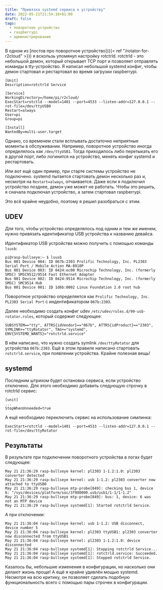 ```yaml
---
title: "Привязка systemd сервиса к устройству"
date: 2022-05-21T21:54:18+01:00
draft: false
tags:
  - поворотное устройство
  - raspberrypi
  - администрирование
---
```

В одном из [постов про поворотное устройство]({{< ref "/rotator-for-r2cloud" >}}) я вскользь упомянул настройку rotctrld. rotctrld - это небольшой демон, который открывает TCP порт и позволяет отправлять команды в tty-устройство. Я написал небольшой systemd конфиг, чтобы демон стартовал и рестартовал во время загрузки raspberrypi.

```
[Unit]
Description=rotctrld Service

[Service]
WorkingDirectory=/home/pi/r2cloud/
ExecStart=rotctld --model=1401 --port=4533 --listen-addr=127.0.0.1 --rot-file=/dev/ttyUSB0
Restart=always
User=pi
Group=pi

[Install]
WantedBy=multi-user.target
```

Однако, со временем стали всплывать достаточно неприятные моменты в обслуживании. Например, поворотное устройство иногда определялось как ```/dev/ttyUSB1```. Тогда приходилось либо перетыкать его в другой порт, либо логинится на устройство, менять конфиг systemd и рестартовать. 

Или вот ещё один пример, при старте системы устройство не подключено. systemd пытается стартовать демон несколько раз и, несмотря на ```Restart=always```, отчаивается. Даже если я подключил устройство позднее, демон уже может не работать. Чтобы это решить, я сначала подключал устройство, а затем стартовал raspberrypi.

Это всё крайне неудобно, поэтому я решил разобраться с этим.

## UDEV

Для того, чтобы устройство определялось под одним и тем же именем, нужно привязать идентификатор USB устройства к названию девайса. 

Идентификатор USB устройства можно получить с помощью команды ```lsusb```:

```
pi@rasp-bullseye:~ $ lsusb
Bus 001 Device 004: ID 067b:2303 Prolific Technology, Inc. PL2303 Serial Port / Mobile Action MA-8910P
Bus 001 Device 003: ID 0424:ec00 Microchip Technology, Inc. (formerly SMSC) SMSC9512/9514 Fast Ethernet Adapter
Bus 001 Device 002: ID 0424:9514 Microchip Technology, Inc. (formerly SMSC) SMC9514 Hub
Bus 001 Device 001: ID 1d6b:0002 Linux Foundation 2.0 root hub
```

Поворотное устройство определяется как ```Prolific Technology, Inc. PL2303 Serial Port``` с индентификатором  ```067b:2303```.

Далее необходимо создать конфиг udev ```/etc/udev/rules.d/99-usb-rotator.rules```, который содержит следующее:

```
SUBSYSTEM=="tty", ATTRS{idVendor}=="067b", ATTRS{idProduct}=="2303", SYMLINK+="ttyRotator", TAG+="systemd", ENV{SYSTEMD_WANTS}="rotctrld.service"
```

В нём написано, что нужно создать symlink ```/dev/ttyRotator``` для устройства ```067b:2303```. Ещё в этом правиле написано стартовать ```rotctrld.service```, при появлении устройства. Крайне полезная вещь!

## systemd

Последним штрихом будет остановка сервиса, если устройство отключено. Для этого необходимо добавить следующую строчку в rotctrld сервис:

```
[unit]
...
StopWhenUnneeded=true
```

А ещё необходимо переключить сервис на использование симлинка:

```
ExecStart=rotctld --model=1401 --port=4533 --listen-addr=127.0.0.1 --rot-file=/dev/ttyRotator
```

## Результаты

В результате при подключении поворотного устройства в логах будет следующее:

```
May 21 21:36:29 rasp-bullseye kernel: pl2303 1-1.2:1.0: pl2303 converter detected
May 21 21:36:29 rasp-bullseye kernel: usb 1-1.2: pl2303 converter now attached to ttyUSB0
May 21 21:36:29 rasp-bullseye mtp-probe[849]: checking bus 1, device 6: "/sys/devices/platform/soc/3f980000.usb/usb1/1-1/1-1.2"
May 21 21:36:29 rasp-bullseye mtp-probe[849]: bus: 1, device: 6 was not an MTP device
May 21 21:36:29 rasp-bullseye systemd[1]: Started rotctrld Service.
```

А при отключении:

```
May 21 21:36:04 rasp-bullseye kernel: usb 1-1.2: USB disconnect, device number 5
May 21 21:36:04 rasp-bullseye kernel: pl2303 ttyUSB1: pl2303 converter now disconnected from ttyUSB1
May 21 21:36:04 rasp-bullseye kernel: pl2303 1-1.2:1.0: device disconnected
May 21 21:36:04 rasp-bullseye systemd[1]: Stopping rotctrld Service...
May 21 21:36:04 rasp-bullseye systemd[1]: rotctrld.service: Succeeded.
May 21 21:36:04 rasp-bullseye systemd[1]: Stopped rotctrld Service.
```

Казалось бы, небольшие изменения в конфигурации, но насколько они делают жизнь проще! А ещё я крайне удивлён мощью systemd. Несмотря на всю критику, он позволяет сделать подобную функциональность всего с помощью пары строчек в конфигурации.